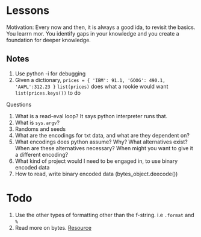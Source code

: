 # Lessons
Motivation: Every now and then, it is always a good ida, to revisit the basics. You learrn mor. You identify gaps in your knowledge and you create a foundation for deeper knowledge.


## Notes
1. Use  python -i for debugging 
2. Given  a dictionary, `prices = { 'IBM': 91.1, 'GOOG': 490.1, 'AAPL':312.23 }` `list(prices)` does what a rookie would want `list(prices.keys())` to do


Questions
1. What is a read-eval loop? It says python interpreter runs that.
2. What is `sys.argv`?
3. Randoms and seeds
4. What are the encodings for txt data, and what are they dependent on? 
5. What encodings does python assume? Why? What alternatives exist? When are these alternatives necessary? When might you want to give it a different encoding?  
6. What kind of project would I need to be engaged in, to use binary encoded data
7. How to read, write binary encoded data (bytes_object.deecode())

# Todo
1. Use the other types of formatting other than the f-string. i.e `.format` and `%` 
2. Read more on bytes. [Resource](https://en.wikiversity.org/wiki/Python_Concepts/Bytes_objects_and_Bytearrays#Conversion_from_bytes_object)

